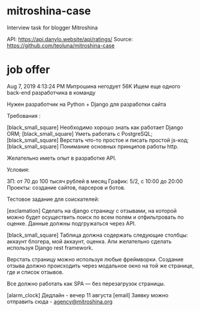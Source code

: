 # mitroshina-case

Interview task for blogger Mitroshina

API: https://api.danylo.website/api/ratings/
Source: https://github.com/teoluna/mitroshina-case


# job offer

Aug 7, 2019 4:13:24 PM
Митрошина негодует
56K
Ищем еще одного back-end разработчика в команду

Нужен разработчик на Python + Django для разработки сайта

Требования :

[black_small_square] Необходимо хорошо знать как работает Django ORM;
[black_small_square] Уметь работать с PostgreSQL;
[black_small_square] Верстать что-то простое и писать простой js-код;
[black_small_square] Понимание основных принципов работы http.

Желательно иметь опыт в разработке API.

Условия:

ЗП: от 70 до 100 тысяч рублей в месяц
График: 5/2, с 10:00 до 20:00
Проекты: создание сайтов, парсеров и ботов.

Тестовое задание для соискателей:

[exclamation] Сделать на django страницу с отзывами, на которой можно будет осуществить поиск по всем полям и отфильтровать по оценке. Данные должны подгружаться через API.

[black_small_square] Таблица должна содержать следующие столбцы:
аккаунт блогера, мой аккаунт, оценка.
Апи желательно сделать используя Django rest framework.

Верстать страницу можно используя любые фреймворки. Создание отзыва должно происходить через модальное окно на той же странице, где и список отзывов.

Все должно работать как SPA — без перезагрузок страницы.

[alarm_clock] Дедлайн - вечер 11 августа
[email] Заявку можно отправить сюда - agency@mitroshina.org

